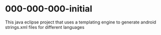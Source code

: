 # 000-000-000-initial

This java eclipse project that uses a templating engine to generate android strings.xml files for different languages
